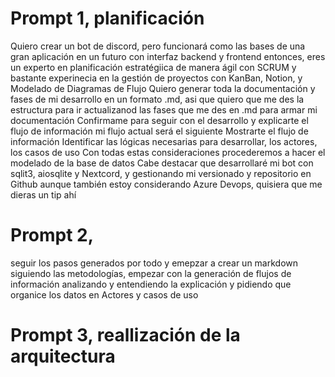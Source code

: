 # Prompt 1, planificación
Quiero crear un bot de discord, pero funcionará como las bases de una gran aplicación en un futuro con interfaz backend y frontend entonces, eres un experto en planificación estratégiica de manera ágil con SCRUM y bastante experinecia en la gestión de proyectos con KanBan, Notion, y Modelado de Diagramas de Flujo
Quiero generar toda la documentación y fases de mi desarrollo en un formato .md, asi que quiero que me des la estructura para ir actualizanod las fases que me des en .md para armar mi documentación
Confirmame para seguir con el desarrollo y explicarte el flujo de información
mi flujo actual será el siguiente
Mostrarte el flujo de información
Identificar las lógicas necesarias para desarrollar, los actores, los casos de uso
Con todas estas consideraciones procederemos a hacer el modelado de la base de datos
Cabe destacar que desarrollaré mi bot con sqlit3, aiosqlite y Nextcord, y gestionando mi versionado y repositorio en Github aunque también estoy considerando Azure Devops, quisiera que me dieras un tip ahí

# Prompt 2, 
seguir los pasos generados por todo y emepzar a crear un markdown siguiendo las metodologías, empezar con la generación de flujos de información analizando y entendiendo la explicación y pidiendo que organice los datos en Actores y casos de uso

# Prompt 3, reallización de la arquitectura